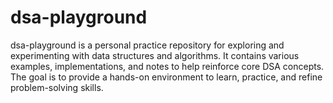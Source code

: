 # dsa-playground
dsa-playground is a personal practice repository for exploring and experimenting with data structures and algorithms. It contains various examples, implementations, and notes to help reinforce core DSA concepts. The goal is to provide a hands-on environment to learn, practice, and refine problem-solving skills.

